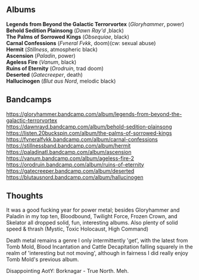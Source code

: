 ## Albums
**Legends from Beyond the Galactic Terrorvortex** (*Gloryhammer*, power)   
**Behold Sedition Plainsong** (*Dawn Ray'd* ,black)  
**The Palms of Sorrowed Kings** (*Obsequiae*, black)  
**Carnal Confessions** (*Fvneral Fvkk*, doom)(cw: sexual abuse)   
**Hermit** (*Stillness*, atmospheric black)  
**Ascension** (*Paladin*, power)  
**Ageless Fire** (*Vanum*, black)  
**Ruins of Eternity** (*Orodruin*, trad doom)  
**Deserted** (*Gatecreeper*, death)  
**Hallucinogen** (*Blut aus Nord*, melodic black)  

## Bandcamps
https://gloryhammer.bandcamp.com/album/legends-from-beyond-the-galactic-terrorvortex  
https://dawnrayd.bandcamp.com/album/behold-sedition-plainsong  
https://listen.20buckspin.com/album/the-palms-of-sorrowed-kings  
https://fvneralfvkk.bandcamp.com/album/carnal-confessions  
https://stillnessband.bandcamp.com/album/hermit  
https://paladinatl.bandcamp.com/album/ascension  
https://vanum.bandcamp.com/album/ageless-fire-2  
https://orodruin.bandcamp.com/album/ruins-of-eternity  
https://gatecreeper.bandcamp.com/album/deserted  
https://blutausnord.bandcamp.com/album/hallucinogen  

## Thoughts
It was a good fucking year for power metal; besides Gloryhammer and Paladin in my top ten, Bloodbound, Twilight Force, Frozen Crown, and Skelator all dropped solid, fun, interesting albums. Also plenty of solid speed & thrash (Mystic, Toxic Holocaust, High Command)  

Death metal remains a genre I only intermittently 'get', with the latest from Tomb Mold, Blood Incantation and Cattle Decapitation 
falling squarely in the realm of 'interesting but not moving', although in fairness I did really enjoy Tomb Mold's previous album.  

Disappointing AotY: Borknagar - True North. Meh.
